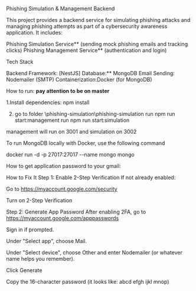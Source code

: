  Phishing Simulation & Management Backend

This project provides a backend service for simulating phishing attacks and managing phishing attempts as part of a cybersecurity awareness application. It includes:

Phishing Simulation Service** (sending mock phishing emails and tracking clicks) Phishing Management Service** (authentication and login)

Tech Stack

Backend Framework: [NestJS] Database:** MongoDB Email Sending: Nodemailer (SMTP) Containerization:Docker (for MongoDB)

 
 How to run:
 **pay attention to be on master**

1.Install dependencies:
npm install

2. go to folder 
\phishing-simulation\phishing-simulation
run  npm run start:management
run  npm run start:simulation 
 
 management will run on 3001 and simulation on 3002


To run MongoDB locally with Docker, use the following command

docker run -d -p 27017:27017 --name mongo mongo



 How to get application password to your gmail:

 How to Fix It
Step 1: Enable 2-Step Verification
If not already enabled:

Go to https://myaccount.google.com/security

Turn on 2-Step Verification

Step 2: Generate App Password
After enabling 2FA, go to https://myaccount.google.com/apppasswords

Sign in if prompted.

Under "Select app", choose Mail.

Under "Select device", choose Other and enter Nodemailer (or whatever name helps you remember).

Click Generate

Copy the 16-character password (it looks like: abcd efgh ijkl mnop)
